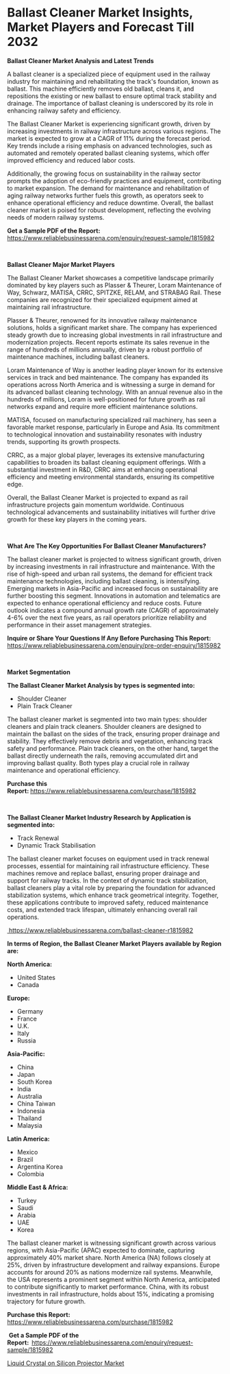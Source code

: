 <p><h1>Ballast Cleaner Market Insights, Market Players and Forecast Till 2032</h1></p><p><strong>Ballast Cleaner Market Analysis and Latest Trends</strong></p>
<p><p>A ballast cleaner is a specialized piece of equipment used in the railway industry for maintaining and rehabilitating the track's foundation, known as ballast. This machine efficiently removes old ballast, cleans it, and repositions the existing or new ballast to ensure optimal track stability and drainage. The importance of ballast cleaning is underscored by its role in enhancing railway safety and efficiency.</p><p>The Ballast Cleaner Market is experiencing significant growth, driven by increasing investments in railway infrastructure across various regions. The market is expected to grow at a CAGR of 11% during the forecast period. Key trends include a rising emphasis on advanced technologies, such as automated and remotely operated ballast cleaning systems, which offer improved efficiency and reduced labor costs.</p><p>Additionally, the growing focus on sustainability in the railway sector prompts the adoption of eco-friendly practices and equipment, contributing to market expansion. The demand for maintenance and rehabilitation of aging railway networks further fuels this growth, as operators seek to enhance operational efficiency and reduce downtime. Overall, the ballast cleaner market is poised for robust development, reflecting the evolving needs of modern railway systems.</p></p>
<p><strong>Get a Sample PDF of the Report:&nbsp;</strong> <a href="https://www.reliablebusinessarena.com/enquiry/request-sample/1815982?utm_campaign=2042&utm_medium=2&utm_source=Github&utm_content=ia&utm_term=10042025&utm_id=ballast-cleaner">https://www.reliablebusinessarena.com/enquiry/request-sample/1815982</a></p>
<p>&nbsp;</p>
<p><strong>Ballast Cleaner Major Market Players</strong></p>
<p><p>The Ballast Cleaner Market showcases a competitive landscape primarily dominated by key players such as Plasser & Theurer, Loram Maintenance of Way, Schwarz, MATISA, CRRC, SPITZKE, RELAM, and STRABAG Rail. These companies are recognized for their specialized equipment aimed at maintaining rail infrastructure.</p><p>Plasser & Theurer, renowned for its innovative railway maintenance solutions, holds a significant market share. The company has experienced steady growth due to increasing global investments in rail infrastructure and modernization projects. Recent reports estimate its sales revenue in the range of hundreds of millions annually, driven by a robust portfolio of maintenance machines, including ballast cleaners.</p><p>Loram Maintenance of Way is another leading player known for its extensive services in track and bed maintenance. The company has expanded its operations across North America and is witnessing a surge in demand for its advanced ballast cleaning technology. With an annual revenue also in the hundreds of millions, Loram is well-positioned for future growth as rail networks expand and require more efficient maintenance solutions.</p><p>MATISA, focused on manufacturing specialized rail machinery, has seen a favorable market response, particularly in Europe and Asia. Its commitment to technological innovation and sustainability resonates with industry trends, supporting its growth prospects.</p><p>CRRC, as a major global player, leverages its extensive manufacturing capabilities to broaden its ballast cleaning equipment offerings. With a substantial investment in R&D, CRRC aims at enhancing operational efficiency and meeting environmental standards, ensuring its competitive edge.</p><p>Overall, the Ballast Cleaner Market is projected to expand as rail infrastructure projects gain momentum worldwide. Continuous technological advancements and sustainability initiatives will further drive growth for these key players in the coming years.</p></p>
<p>&nbsp;</p>
<p><strong>What Are The Key Opportunities For Ballast Cleaner Manufacturers?</strong></p>
<p><p>The ballast cleaner market is projected to witness significant growth, driven by increasing investments in rail infrastructure and maintenance. With the rise of high-speed and urban rail systems, the demand for efficient track maintenance technologies, including ballast cleaning, is intensifying. Emerging markets in Asia-Pacific and increased focus on sustainability are further boosting this segment. Innovations in automation and telematics are expected to enhance operational efficiency and reduce costs. Future outlook indicates a compound annual growth rate (CAGR) of approximately 4-6% over the next five years, as rail operators prioritize reliability and performance in their asset management strategies.</p></p>
<p><strong>Inquire or Share Your Questions If Any Before Purchasing This Report:</strong> <a href="https://www.reliablebusinessarena.com/enquiry/pre-order-enquiry/1815982?utm_campaign=2042&utm_medium=2&utm_source=Github&utm_content=ia&utm_term=10042025&utm_id=ballast-cleaner">https://www.reliablebusinessarena.com/enquiry/pre-order-enquiry/1815982</a></p>
<p>&nbsp;</p>
<p><strong>Market Segmentation</strong></p>
<p><strong>The Ballast Cleaner Market Analysis by types is segmented into:</strong></p>
<p><ul><li>Shoulder Cleaner</li><li>Plain Track Cleaner</li></ul></p>
<p><p>The ballast cleaner market is segmented into two main types: shoulder cleaners and plain track cleaners. Shoulder cleaners are designed to maintain the ballast on the sides of the track, ensuring proper drainage and stability. They effectively remove debris and vegetation, enhancing track safety and performance. Plain track cleaners, on the other hand, target the ballast directly underneath the rails, removing accumulated dirt and improving ballast quality. Both types play a crucial role in railway maintenance and operational efficiency.</p></p>
<p><strong>Purchase this Report:&nbsp;</strong><a href="https://www.reliablebusinessarena.com/purchase/1815982?utm_campaign=2042&utm_medium=2&utm_source=Github&utm_content=ia&utm_term=10042025&utm_id=ballast-cleaner">https://www.reliablebusinessarena.com/purchase/1815982</a></p>
<p>&nbsp;</p>
<p><strong>The Ballast Cleaner Market Industry Research by Application is segmented into:</strong></p>
<p><ul><li>Track Renewal</li><li>Dynamic Track Stabilisation</li></ul></p>
<p><p>The ballast cleaner market focuses on equipment used in track renewal processes, essential for maintaining rail infrastructure efficiency. These machines remove and replace ballast, ensuring proper drainage and support for railway tracks. In the context of dynamic track stabilization, ballast cleaners play a vital role by preparing the foundation for advanced stabilization systems, which enhance track geometrical integrity. Together, these applications contribute to improved safety, reduced maintenance costs, and extended track lifespan, ultimately enhancing overall rail operations.</p></p>
<p><a href="https://www.reliablebusinessarena.com/ballast-cleaner-r1815982?utm_campaign=2042&utm_medium=2&utm_source=Github&utm_content=ia&utm_term=10042025&utm_id=ballast-cleaner">&nbsp;https://www.reliablebusinessarena.com/ballast-cleaner-r1815982</a></p>
<p><strong>In terms of Region, the Ballast Cleaner Market Players available by Region are:</strong></p>
<p>
    <p> <strong> North America: </strong>
        <ul>
            <li>United States</li>
            <li>Canada</li>
        </ul>
        </p> 
    <p> <strong> Europe: </strong>
        <ul>
            <li>Germany</li>
            <li>France</li>
            <li>U.K.</li>
            <li>Italy</li>
            <li>Russia</li>
        </ul>
        </p> 
    <p> <strong> Asia-Pacific: </strong>
        <ul>
            <li>China</li>
            <li>Japan</li>
            <li>South Korea</li>
            <li>India</li>
            <li>Australia</li>
            <li>China Taiwan</li>
            <li>Indonesia</li>
            <li>Thailand</li>
            <li>Malaysia</li>
        </ul>
        </p> 
    <p> <strong> Latin America: </strong>
        <ul>
            <li>Mexico</li>
            <li>Brazil</li>
            <li>Argentina Korea</li>
            <li>Colombia</li>
        </ul>
        </p> 
    <p> <strong> Middle East & Africa: </strong>
        <ul>
            <li>Turkey</li>
            <li>Saudi</li>
            <li>Arabia</li>
            <li>UAE</li>
            <li>Korea</li>
        </ul>
    </p>
    </p>
<p><p>The ballast cleaner market is witnessing significant growth across various regions, with Asia-Pacific (APAC) expected to dominate, capturing approximately 40% market share. North America (NA) follows closely at 25%, driven by infrastructure development and railway expansions. Europe accounts for around 20% as nations modernize rail systems. Meanwhile, the USA represents a prominent segment within North America, anticipated to contribute significantly to market performance. China, with its robust investments in rail infrastructure, holds about 15%, indicating a promising trajectory for future growth.</p></p>
<p><strong>Purchase this Report: </strong><a href="https://www.reliablebusinessarena.com/purchase/1815982?utm_campaign=2042&utm_medium=2&utm_source=Github&utm_content=ia&utm_term=10042025&utm_id=ballast-cleaner">https://www.reliablebusinessarena.com/purchase/1815982</a></p>
<p>&nbsp;<strong>Get a Sample PDF of the Report:&nbsp;&nbsp;</strong><a href="https://www.reliablebusinessarena.com/enquiry/request-sample/1815982?utm_campaign=2042&utm_medium=2&utm_source=Github&utm_content=ia&utm_term=10042025&utm_id=ballast-cleaner">https://www.reliablebusinessarena.com/enquiry/request-sample/1815982</a></p>
<p><strong></strong></p>
<p><p><a href="https://github.com/verikaahova/Market-Research-Report-List-1/blob/main/liquid-crystal-on-silicon-projector-market.md?utm_campaign=2042&utm_medium=2&utm_source=Github&utm_content=ia&utm_term=10042025&utm_id=ballast-cleaner">Liquid Crystal on Silicon Projector Market</a></p></p>